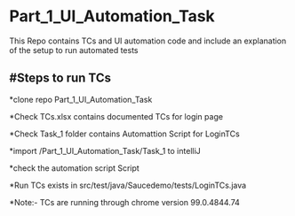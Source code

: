 
# Part_1_UI_Automation_Task

This Repo contains TCs and UI automation code and include an explanation of the setup to run automated tests

#Steps to run TCs
-----------------
*clone repo Part_1_UI_Automation_Task

*Check TCs.xlsx contains documented TCs for login page

*Check Task_1 folder contains Automattion Script for LoginTCs

*import /Part_1_UI_Automation_Task/Task_1 to intelliJ
    
*check the automation script Script

*Run TCs exists in src/test/java/Saucedemo/tests/LoginTCs.java

*Note:- TCs are running through chrome version 99.0.4844.74



